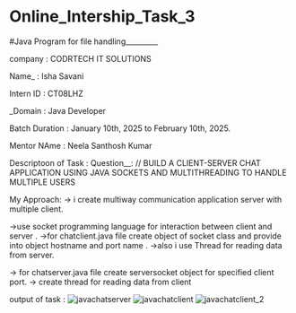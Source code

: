 # Online_Intership_Task_3
#Java Program for file handling_________

company : CODRTECH IT SOLUTIONS

Name_ : Isha Savani

Intern ID : CT08LHZ

_Domain : Java Developer

Batch Duration : January 10th, 2025 to February 10th, 2025.

Mentor NAme : Neela Santhosh Kumar

Descriptoon of Task :
Question__: // BUILD A CLIENT-SERVER CHAT APPLICATION USING JAVA SOCKETS AND MULTITHREADING TO HANDLE MULTIPLE USERS

My Approach: 
-> i create multiway communication application server with multiple client.

->use socket programming language for interaction between client and server .
->for chatclient.java file create object of socket class and provide into object hostname and port name .
->also i use Thread for reading data from server. 

-> for chatserver.java file create serversocket object for specified client port. 
-> create thread for reading data from client

output of task :
![javachatserver](https://github.com/user-attachments/assets/a6bee2f9-17e6-45b3-aae6-ecd9bfc2433a)
![javachatclient](https://github.com/user-attachments/assets/ca1b26b9-6ef3-4784-828b-cf61a37ccd6c)
![javachatclient_2](https://github.com/user-attachments/assets/f649cfc1-4f06-4603-b801-b7cc439cd941)



